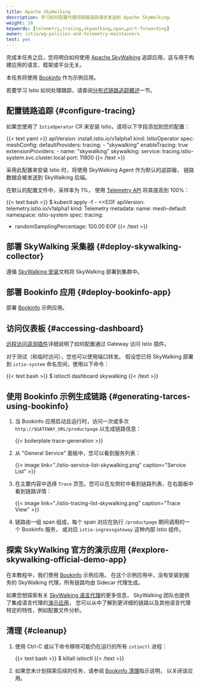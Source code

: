 ```yaml
---
title: Apache SkyWalking
description: 学习如何配置代理将链路追踪请求发送到 Apache SkyWalking。
weight: 10
keywords: [telemetry,tracing,skywalking,span,port-forwarding]
owner: istio/wg-policies-and-telemetry-maintainers
test: yes
---
```


完成本任务之后，您将明白如何使用 [Apache SkyWalking](https://skywalking.apache.org)
追踪应用，这与用于构建应用的语言、框架或平台无关。

本任务将使用 [Bookinfo](/zh/docs/examples/bookinfo/) 作为示例应用。

若要学习 Istio 如何处理跟踪，请查阅[分布式链路追踪概述](../overview/)一节。

## 配置链路追踪  {#configure-tracing}

如果您使用了 `IstioOperator` CR 来安装 Istio，请将以下字段添加到您的配置：

{{< text yaml >}}
apiVersion: install.istio.io/v1alpha1
kind: IstioOperator
spec:
  meshConfig:
    defaultProviders:
      tracing:
      - "skywalking"
    enableTracing: true
    extensionProviders:
    - name: "skywalking"
      skywalking:
        service: tracing.istio-system.svc.cluster.local
        port: 11800
{{< /text >}}

采用此配置来安装 Istio 时，将使用 SkyWalking Agent 作为默认的追踪器，
链路数据会被发送到 SkyWalking 后端。

在默认的配置文件中，采样率为 1%，
使用 [Telemetry API](/zh/docs/tasks/observability/telemetry/) 将其提高到 100%：

{{< text bash >}}
$ kubectl apply -f - <<EOF
apiVersion: telemetry.istio.io/v1alpha1
kind: Telemetry
metadata:
  name: mesh-default
  namespace: istio-system
spec:
  tracing:
  - randomSamplingPercentage: 100.00
EOF
{{< /text >}}

## 部署 SkyWalking 采集器  {#deploy-skywalking-collector}

遵循 [SkyWalking 安装](/zh/docs/ops/integrations/skywalking/#installation)文档将
SkyWalking 部署到集群中。

## 部署 Bookinfo 应用  {#deploy-bookinfo-app}

部署 [Bookinfo](/zh/docs/examples/bookinfo/#deploying-the-application) 示例应用。

## 访问仪表板  {#accessing-dashboard}

[远程访问遥测插件](/zh/docs/tasks/observability/gateways)详细说明了如何配置通过
Gateway 访问 Istio 插件。

对于测试（和临时访问），您也可以使用端口转发。
假设您已将 SkyWalking 部署到 `istio-system` 命名空间，使用以下命令：

{{< text bash >}}
$ istioctl dashboard skywalking
{{< /text >}}

## 使用 Bookinfo 示例生成链路  {#generating-tarces-using-bookinfo}

1.  当 Bookinfo 应用启动且运行时，访问一次或多次 `http://$GATEWAY_URL/productpage` 以生成链路信息：

    {{< boilerplate trace-generation >}}

1.  从 "General Service" 面板中，您可以看到服务列表：

    {{< image link="./istio-service-list-skywalking.png" caption="Service List" >}}

1.  在主要内容中选择 `Trace` 页签。您可以在左侧栏中看到链路列表，在右面板中看到链路详情：

    {{< image link="./istio-tracing-list-skywalking.png" caption="Trace View" >}}

1.  链路由一组 span 组成，每个 span 对应在执行 `/productpage` 期间调用的一个 Bookinfo 服务，
    或对应 `istio-ingressgateway` 这种内部 Istio 组件。

## 探索 SkyWalking 官方的演示应用  {#explore-skywalking-official-demo-app}

在本教程中，我们使用 [Bookinfo](/zh/docs/examples/bookinfo/#deploying-the-application) 示例应用。
在这个示例应用中，没有安装到服务的 SkyWalking 代理，所有链路均由 Sidecar 代理生成。

如果您想探索有关 [SkyWalking 语言代理](https://skywalking.apache.org/docs/#Agent)的更多信息，
SkyWalking 团队也提供了集成语言代理的[演示应用](http://github.com/apache/skywalking-showcase)，
您可以从中了解到更详细的链路以及其他语言代理特定的特性，例如配置文件分析。

## 清理  {#cleanup}

1.  使用 Ctrl-C 或以下命令移除可能仍在运行的所有 `istioctl` 进程：

    {{< text bash >}}
    $ killall istioctl
    {{< /text >}}

1.  如果您未计划探索后续的任务，请参阅 [Bookinfo 清理](/zh/docs/examples/bookinfo/#cleanup)指示说明，
    以关闭该应用。
